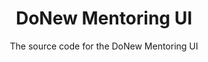 <!--
	readme.md
	Tells you about the project.
-->

# <div align="center"> DoNew Mentoring UI </div>

<div align="center"> The source code for the DoNew Mentoring UI </div>
